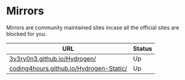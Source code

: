 # Mirrors
Mirrors are community maintained sites incase all the official sites are blocked for you.

| URL | Status |
| - | - |
|[3v3ry0n3.github.io/Hydrogen/](https://3v3ry0n3.github.io/Hydrogen/)|Up|
|[coding4hours.github.io/Hydrogen-Static/](https://coding4hours.github.io/Hydrogen-Static/static/)| Up |
